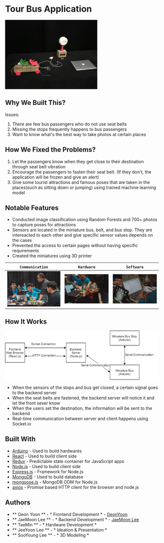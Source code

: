 # Tour Bus Application

<img src="images/output.jpeg" width="60%" style="text-align: center;">

## Why We Built This?
Issues: 
1. There are few bus passengers who do not use seat belts
2. Missing the stops frequently happens to bus passengers
3. Want to know what's the best way to take photos at certain places

## How We Fixed the Problems? 
1. Let the passengers know when they get close to their destination through seat belt vibration
2. Encourage the passengers to fasten their seat belt. (If they don't, the application will be frozen and give an alert)
3. Give some tourist attractions and famous poses that are taken in the places(such as sitting down or jumping) using trained machine learning model 

## Notable Features
- Conducted image classification using Random Forests and 700+ photos to capture poses for attractions
- Sensors are located in the miniature bus, belt, and bus stop. They are intereacted to each other and give specific sensor values depends on the cases
- Prevented the access to certain pages without having specific requirements 
- Created the miniatures using 3D printer

| `Communication` | `Hardware` | `Software` | 
| --- | --- | --- | 
| ![Communication](images/p1.jpg) | ![Hardware](images/p2.jpg) | ![Software](images/p3.jpg) | 

## How It Works
![System Map](images/tourbus.png)
- When the sensors of the stops and bus get closed, a certain signal goes to the backend server
- When the seat belts are fastened, the backend server will notice it and let the front sever know
- When the users set the destination, the information will be sent to the backend 
- Real-time communication between server and client happens using Socket.io




## Built With

* [Arduino](https://www.arduino.cc/) - Used to build hardwares 
* [React](https://reactjs.org/) - Used to build client side
* [Redux](http://redux.js.org/docs/basics/UsageWithReact.html) - Predictable state container for JavaScript apps
* [Node.js](https://nodejs.org/en/) - Used to build client side 
* [Express.js](http://expressjs.com/) - Framework for Node.js
* [MongoDB](https://www.mongodb.com/) - Used to build database 
* [mongoose.js](http://mongoosejs.com/) - MongoDB ODM for Node.js
* [axios](https://www.npmjs.com/package/axios) - Promise based HTTP client for the browser and node.js

## Authors

* ** Geon Yoon ** - * Frontend Development * - [GeonYoon](https://github.com/GeonYoon)
* ** JaeMoon Lee ** - * Backend Development * - [JaeMoon Lee](https://github.com/ERTuringLee)
* ** TaeMin ** - * Hardware Development * 
* ** JeeYoon Lee ** - * Ideation & Presentation * 
* ** SooYoung Lee ** - * 3D Modeling * 




